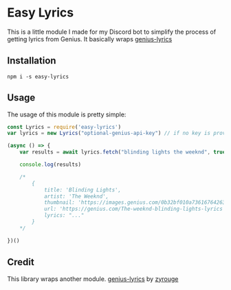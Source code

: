 # Easy Lyrics
This is a little module I made for my Discord bot to simplify the process of getting lyrics from Genius. It basically wraps [genius-lyrics](https://npmjs.com/package/genius-lyrics)

## Installation

```
npm i -s easy-lyrics
```

## Usage
The usage of this module is pretty simple:

```js
const Lyrics = require('easy-lyrics')
var lyrics = new Lyrics("optional-genius-api-key") // if no key is provided, the library will scrape data

(async () => {
	var results = await lyrics.fetch("blinding lights the weeknd", true) // if you want extra data besides the lyrics such as artist, title, etc, pass a true value for the 2nd parameter

	console.log(results)

	/*
		{
			title: 'Blinding Lights',
			artist: 'The Weeknd',
			thumbnail: 'https://images.genius.com/0b32bf010a7361676426365480c5cce8.300x300x1.jpg',
			url: 'https://genius.com/The-weeknd-blinding-lights-lyrics',
			lyrics: "..."
		}
	*/

})()
```

## Credit
This library wraps another module. [genius-lyrics](https://www.npmjs.com/package/genius-lyrics) by [zyrouge](https://github.com/zyrouge)